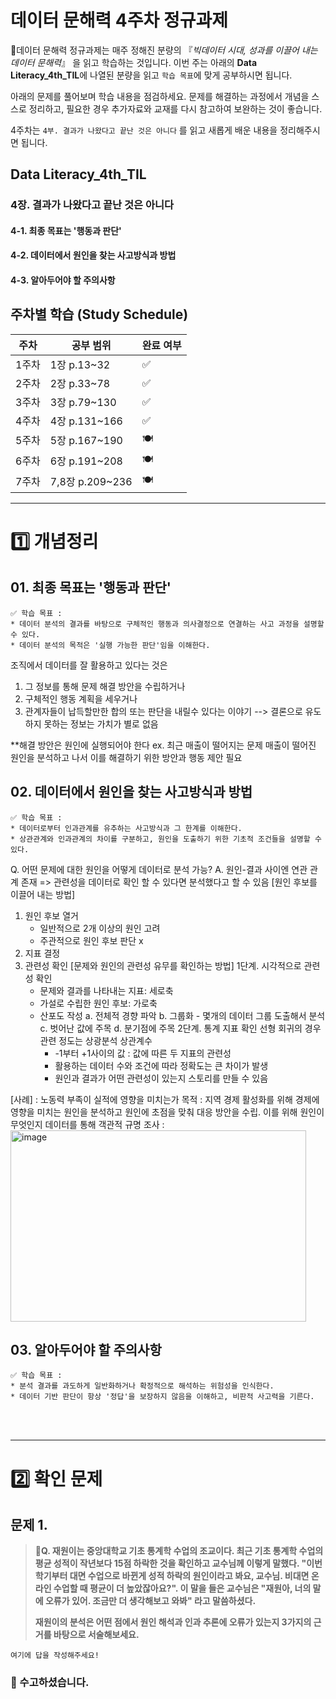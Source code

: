 # 데이터 문해력 4주차 정규과제

📌데이터 문해력 정규과제는 매주 정해진 분량의 『*빅데이터 시대, 성과를 이끌어 내는 데이터 문해력*』 을 읽고 학습하는 것입니다. 이번 주는 아래의 **Data Literacy_4th_TIL**에 나열된 분량을 읽고 `학습 목표`에 맞게 공부하시면 됩니다.

아래의 문제를 풀어보며 학습 내용을 점검하세요. 문제를 해결하는 과정에서 개념을 스스로 정리하고, 필요한 경우 추가자료와 교재를 다시 참고하여 보완하는 것이 좋습니다.

4주차는 `4부. 결과가 나왔다고 끝난 것은 아니다` 를 읽고 새롭게 배운 내용을 정리해주시면 됩니다.


## Data Literacy_4th_TIL

### 4장. 결과가 나왔다고 끝난 것은 아니다

#### 4-1. 최종 목표는 '행동과 판단'

#### 4-2. 데이터에서 원인을 찾는 사고방식과 방법

#### 4-3. 알아두어야 할 주의사항





## 주차별 학습 (Study Schedule)

| 주차  | 공부 범위       | 완료 여부 |
| ----- | --------------- | --------- |
| 1주차 | 1장 p.13~32     | ✅         |
| 2주차 | 2장 p.33~78     | ✅         |
| 3주차 | 3장 p.79~130    | ✅         |
| 4주차 | 4장 p.131~166   | ✅         |
| 5주차 | 5장 p.167~190   | 🍽️         |
| 6주차 | 6장 p.191~208   | 🍽️         |
| 7주차 | 7,8장 p.209~236 | 🍽️         |

<!-- 여기까진 그대로 둬 주세요-->



---

# 1️⃣ 개념정리

## 01. 최종 목표는 '행동과 판단'

```
✅ 학습 목표 :
* 데이터 분석의 결과를 바탕으로 구체적인 행동과 의사결정으로 연결하는 사고 과정을 설명할 수 있다. 
* 데이터 분석의 목적은 '실행 가능한 판단'임을 이해한다. 
```

<!-- 새롭게 배운 내용을 자유롭게 정리해주세요.-->
조직에서 데이터를 잘 활용하고 있다는 것은 
1. 그 정보를 통해 문제 해결 방안을 수립하거나
2. 구체적인 행동 계획을 세우거나
3. 관계자들이 납득할만한 합의 또는 판단을 내릴수 있다는 이야기
   --> 결론으로 유도하지 못하는 정보는 가치가 별로 없음

**해결 방안은 원인에 실행되어야 한다 
ex. 최근 매출이 떨어지는 문제 
 매출이 떨어진 원인을 분석하고 나서 이를 해결하기 위한 방안과 행동 제안 필요 


## 02. 데이터에서 원인을 찾는 사고방식과 방법

```
✅ 학습 목표 :
* 데이터로부터 인과관계를 유추하는 사고방식과 그 한계를 이해한다.
* 상관관계와 인과관계의 차이를 구분하고, 원인을 도출하기 위한 기초적 조건들을 설명할 수 있다. 
```

<!-- 새롭게 배운 내용을 자유롭게 정리해주세요.-->
Q. 어떤 문제에 대한 원인을 어떻게 데이터로 분석 가능?
A. 원인-결과 사이엔 연관 관계 존재 => 관련성을 데이터로 확인 할 수 있다면 분석했다고 할 수 있음
[원인 후보를 이끌어 내는 방법] 
1. 원인 후보 열거
   - 일반적으로 2개 이상의 원인 고려
   - 주관적으로 원인 후보 판단 x 
3. 지표 결정
4. 관련성 확인 
[문제와 원인의 관련성 유무를 확인하는 방법]
1단계. 시각적으로 관련성 확인
   - 문제와 결과를 나타내는 지표: 세로축
   - 가설로 수립한 원인 후보: 가로축
   - 산포도 작성
     a. 전체적 경향 파악
     b. 그룹화 - 몇개의 데이터 그룹 도출해서 분석
     c. 벗어난 값에 주목
     d. 분기점에 주목
  2단계. 통계 지표 확인
  선형 회귀의 경우 관련 정도는 상광분석
  상관계수
     - -1부터 +1사이의 값 : 값에 따른 두 지표의 관련성
     -  활용하는 데이터 수와 조건에 따라 정확도는 큰 차이가 발생
     - 원인과 결과가 어떤 관련성이 있는지 스토리를 만들 수 있음
     
[사례] : 노동력 부족이 실적에 영향을 미치는가 
 목적 : 지역 경제 활성화를 위해 경제에 영향을 미치는 원인을 분석하고 원인에 초점을 맞춰 대응 방안을 수립. 이를 위해 원인이 무엇인지 데이터를 통해 객관적 규명 
 조사 :<img width="473" height="306" alt="image" src="https://github.com/user-attachments/assets/32e32cb4-bfba-4d97-85ec-71cb2616e514" />


## 03. 알아두어야 할 주의사항

```
✅ 학습 목표 :
* 분석 결과를 과도하게 일반화하거나 확정적으로 해석하는 위험성을 인식한다.
* 데이터 기반 판단이 항상 '정답'을 보장하지 않음을 이해하고, 비판적 사고력을 기른다. 
```

<!-- 새롭게 배운 내용을 자유롭게 정리해주세요.-->



<br>
<br>

---

# 2️⃣ 확인 문제

## 문제 1.

> **🧚Q. 재원이는 중앙대학교 기초 통계학 수업의 조교이다. 최근 기초 통계학 수업의 평균 성적이 작년보다 15점 하락한 것을 확인하고 교수님께 이렇게 말했다. "이번 학기부터 대면 수업으로 바뀐게 성적 하락의 원인이라고 봐요, 교수님. 비대면 온라인 수업할 때 평균이 더 높았잖아요?". 이 말을 들은 교수님은 "재원아, 너의 말에 오류가 있어. 조금만 더 생각해보고 와봐" 라고 말씀하셨다.**
>
> **재원이의 분석은 어떤 점에서 원인 해석과 인과 추론에 오류가 있는지 3가지의 근거를 바탕으로 서술해보세요.**

<!--학습한 개념을 활용하여 자유롭게 설명해 보세요. 구체적인 예시를 들어 설명하면 더욱 좋습니다.-->

```
여기에 답을 작성해주세요!
```

### 🎉 수고하셨습니다.
